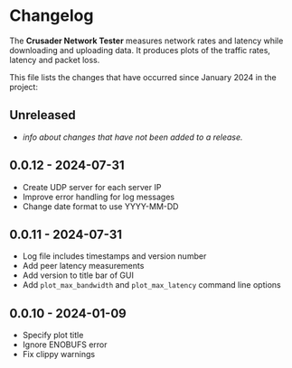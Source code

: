 # Changelog

The **Crusader Network Tester** measures network rates and latency
while downloading and uploading data.
It produces plots of the traffic rates,
latency and packet loss.

This file lists the changes that have occurred since January 2024 in the project:

## Unreleased 

- _info about changes that have not been added to a release._

## 0.0.12 - 2024-07-31
- Create UDP server for each server IP
- Improve error handling for log messages 
- Change date format to use YYYY-MM-DD

## 0.0.11 - 2024-07-31
- Log file includes timestamps and version number
- Add peer latency measurements
- Add version to title bar of GUI
- Add `plot_max_bandwidth` and `plot_max_latency` command line options

## 0.0.10 - 2024-01-09
- Specify plot title
- Ignore ENOBUFS error 
- Fix clippy warnings
